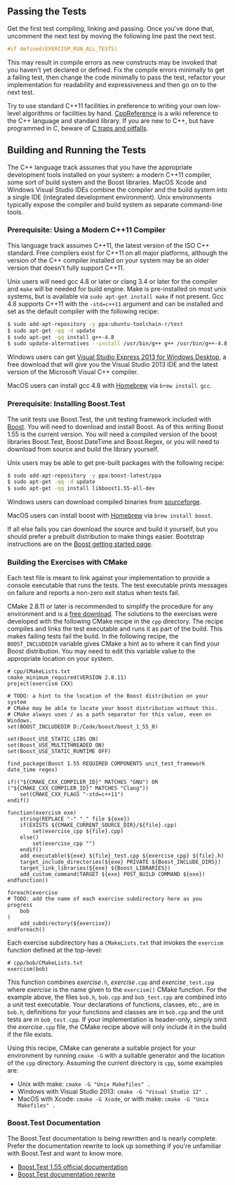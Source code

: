 ## Passing the Tests

Get the first test compiling, linking and passing.  Once you've done that,
uncomment the next test by moving the following line past the next test.

```C++
#if defined(EXERCISM_RUN_ALL_TESTS)
```

This may result in compile errors as new constructs may be invoked that
you haven't yet declared or defined.  Fix the compile errors minimally
to get a failing test, then change the code minimally to pass the test,
refactor your implementation for readability and expressiveness and then
go on to the next test.

Try to use standard C++11 facilities in preference to writing your own
low-level algorithms or facilities by hand.  [CppReference](http://en.cppreference.com/)
is a wiki reference to the C++ language and standard library.  If you
are new to C++, but have programmed in C, beware of
[C traps and pitfalls](http://www.slideshare.net/LegalizeAdulthood/c-traps-and-pitfalls-for-c-programmers).

## Building and Running the Tests

The C++ language track assumes that you have the appropriate development tools
installed on your system: a modern C++11 compiler, some sort of build
system and the Boost libraries.  MacOS Xcode and Windows Visual Studio
IDEs combine the compiler and the build system into a single IDE (integrated
development environment).  Unix environments typically expose the
compiler and build system as separate command-line tools.

### Prerequisite: Using a Modern C++11 Compiler

This language track assumes C++11, the latest version of the ISO C++ standard.
Free compilers exist for C++11 on all major platforms, although the version
of the C++ compiler installed on your system may be an older version that
doesn't fully support C++11.

Unix users will need gcc 4.8 or later or clang 3.4 or later for the compiler
and `make` will be needed for build engine.  Make is pre-installed on most
unix systems, but is available via `sudo apt-get install make` if not present.
Gcc 4.8 supports C++11 with the `-std=c++11` argument and can be installed and
set as the default compiler with the following recipe:

```bash
$ sudo add-apt-repository -y ppa:ubuntu-toolchain-r/test
$ sudo apt-get -qq -d update
$ sudo apt-get -qq install g++-4.8
$ sudo update-alternatives --install /usr/bin/g++ g++ /usr/bin/g++-4.8 90
```

Windows users can get
[Visual Studio Express 2013 for Windows Desktop](http://www.visualstudio.com/downloads/download-visual-studio-vs#d-express-windows-desktop),
a free download that will give you the Visual Studio 2013 IDE and the
latest version of the Microsoft Visual C++ compiler.

MacOS users can install gcc 4.8 with [Homebrew](http://brew.sh/) via
`brew install gcc`.

### Prerequisite: Installing Boost.Test

The unit tests use Boost.Test, the unit testing framework included with
[Boost](http://www.boost.org/index.html).  You will need to download and
install Boost.  As of this writing Boost 1.55 is the current version.
You will need a compiled version of the boost libraries Boost.Test,
Boost.DateTime and Boost.Regex, or you will need to download
from source and build the library yourself.

Unix users may be able to get pre-built packages with the following recipe:

```bash
$ sudo add-apt-repository -y ppa:boost-latest/ppa
$ sudo apt-get -qq -d update
$ sudo apt-get -qq install libboost1.55-all-dev
```

Windows users can download compiled binaries from [sourceforge](http://sourceforge.net/projects/boost/files/boost-binaries/1.55.0-build2/).

MacOS users can install boost with [Homebrew](http://brew.sh/) via
`brew install boost`.

If all else fails you can download the source and build it yourself,
but you should prefer a prebuilt distribution to make things easier.
Bootstrap instructions are on the
[Boost getting started page](http://www.boost.org/doc/libs/release/more/getting_started/index.html).

### Building the Exercises with CMake

Each test file is meant to link against your implementation to provide a
console executable that runs the tests.  The test executable prints messages
on failure and reports a non-zero exit status when tests fail.

CMake 2.8.11 or later is recommended to simplify the procedure for any
environment and is a [free download](http://www.cmake.org/).
The solutions to the exercises were developed with the following CMake
recipe in the `cpp` directory.  The recipe compiles and links the test
executable and runs it as part of the build.  This makes failing tests
fail the build.  In the following recipe, the `BOOST_INCLUDEDIR` variable
gives CMake a hint as to where it can find your Boost distribution.
You may need to edit this variable value to the appropriate location
on your system.

```
# cpp/CMakeLists.txt
cmake_minimum_required(VERSION 2.8.11)
project(exercism CXX)

# TODO: a hint to the location of the Boost distribution on your system
# CMake may be able to locate your boost distribution without this.
# CMake always uses / as a path separator for this value, even on Windows.
set(BOOST_INCLUDEDIR D:/Code/boost/boost_1_55_0)

set(Boost_USE_STATIC_LIBS ON)
set(Boost_USE_MULTITHREADED ON)
set(Boost_USE_STATIC_RUNTIME OFF)

find_package(Boost 1.55 REQUIRED COMPONENTS unit_test_framework date_time regex)

if(("${CMAKE_CXX_COMPILER_ID}" MATCHES "GNU") OR ("${CMAKE_CXX_COMPILER_ID}" MATCHES "Clang"))
    set(CMAKE_CXX_FLAGS "-std=c++11")
endif()

function(exercism exe)
    string(REPLACE "-" "_" file ${exe})
    if(EXISTS ${CMAKE_CURRENT_SOURCE_DIR}/${file}.cpp)
        set(exercise_cpp ${file}.cpp)
    else()
        set(exercise_cpp "")
    endif()
    add_executable(${exe} ${file}_test.cpp ${exercise_cpp} ${file}.h)
    target_include_directories(${exe} PRIVATE ${Boost_INCLUDE_DIRS})
    target_link_libraries(${exe} ${Boost_LIBRARIES})
    add_custom_command(TARGET ${exe} POST_BUILD COMMAND ${exe})
endfunction()

foreach(exercise
# TODO: add the name of each exercise subdirectory here as you progress
    bob
)
    add_subdirectory(${exercise})
endforeach()
```

Each exercise subdirectory has a `CMakeLists.txt` that invokes the `exercism`
function defined at the top-level:

```
# cpp/bob/CMakeLists.txt
exercism(bob)
```

This function combines *exercise*`.h`, *exercise*`.cpp` and *exercise*`_test.cpp`
where *exercise* is the name given to the `exercism()` CMake function.  For
the example above, the files `bob.h`, `bob.cpp` and `bob_test.cpp` are combined
into a unit test executable.  Your declarations of functions, classes, etc.,
are in `bob.h`, definitions for your functions and classes are in `bob.cpp`
and the unit tests are in `bob_test.cpp`.
If your implementation is header-only, simply omit the *exercise*`.cpp` file, the CMake
recipe above will only include it in the build if the file exists.

Using this recipe, CMake can generate a suitable project for your environment
by running `cmake -G` with a suitable generator and the location of the `cpp`
directory.  Assuming the current directory is `cpp`, some examples are:
* Unix with make: `cmake -G "Unix Makefiles" .`
* Windows with Visual Studio 2013: `cmake -G "Visual Studio 12" .`
* MacOS with Xcode: `cmake -G Xcode`, or with make: `cmake -G "Unix Makefiles" .`

### Boost.Test Documentation

The Boost.Test documentation is being rewritten and is nearly complete.
Prefer the documentation rewrite to look up something if you're unfamiliar
with Boost.Test and want to know more.
* [Boost.Test 1.55 official documentation](http://www.boost.org/doc/libs/1_55_0/libs/test/doc/html/index.html)
* [Boost.Test documentation rewrite](http://user.xmission.com/~legalize/boost.test/)
